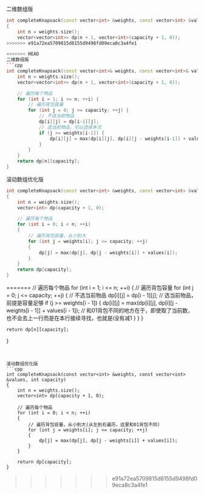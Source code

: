 二维数组版
```cpp
int completeKnapsack(const vector<int> &weights, const vector<int> &values, int capacity)
{
    int n = weights.size();
    vector<vector<int>> dp(n + 1, vector<int>(capacity + 1, 0));
>>>>>>> e91a72ea5709815d8155d9498fd09eca8c3a4fe1

<<<<<<< HEAD
二维数组版
```cpp
int completeKnapsack(const vector<int>& weights, const vector<int>& values, int capacity) {
    int n = weights.size();
    vector<vector<int>> dp(n + 1, vector<int>(capacity + 1, 0));

    // 遍历每个物品
    for (int i = 1; i <= n; ++i) {
        // 遍历背包容量
        for (int j = 0; j <= capacity; ++j) {
            // 不选当前物品
            dp[i][j] = dp[i-1][j];
            // 选当前物品，可以选择多次
            if (j >= weights[i-1]) {
                dp[i][j] = max(dp[i][j], dp[i][j - weights[i-1]] + values[i-1]);
            }
        }
    }
    return dp[n][capacity];
}
```


滚动数组优化版
```cpp
int completeKnapsack(const vector<int> &weights, const vector<int> &values, int capacity)
{
    int n = weights.size();
    vector<int> dp(capacity + 1, 0);

    // 遍历每个物品
    for (int i = 0; i < n; ++i)
    {
        // 遍历背包容量，从小到大
        for (int j = weights[i]; j <= capacity; ++j)
        {
            dp[j] = max(dp[j], dp[j - weights[i]] + values[i]);
        }
    }
    return dp[capacity];
}
```
=======
    // 遍历每个物品
    for (int i = 1; i <= n; ++i)
    {
        // 遍历背包容量
        for (int j = 0; j <= capacity; ++j)
        {
            // 不选当前物品
            dp[i][j] = dp[i - 1][j];
            // 选当前物品，前提是容量足够
            if (j >= weights[i - 1])
            {
                dp[i][j] = max(dp[i][j], dp[i][j - weights[i - 1]] + values[i - 1]); // 和01背包不同的地方在于，即使取了当前数，也不会去上一行而是在本行接续寻找，也就是i没有减1
            }
        }
    }

    return dp[n][capacity];
}
```


滚动数组优化版
```cpp
int completeKnapsack(const vector<int> &weights, const vector<int> &values, int capacity)
{
    int n = weights.size();
    vector<int> dp(capacity + 1, 0);

    // 遍历每个物品
    for (int i = 0; i < n; ++i)
    {
        // 遍历背包容量，从小到大(从左到右遍历，这里和01背包不同)
        for (int j = weights[i]; j <= capacity; ++j)
        {
            dp[j] = max(dp[j], dp[j - weights[i]] + values[i]);
        }
    }

    return dp[capacity];
}
```
>>>>>>> e91a72ea5709815d8155d9498fd09eca8c3a4fe1